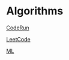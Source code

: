 # Algorithms

[CodeRun](./CodeRun/README.md)

[LeetCode](./LeetCode/README.md)

[ML](./ML/README.md)
